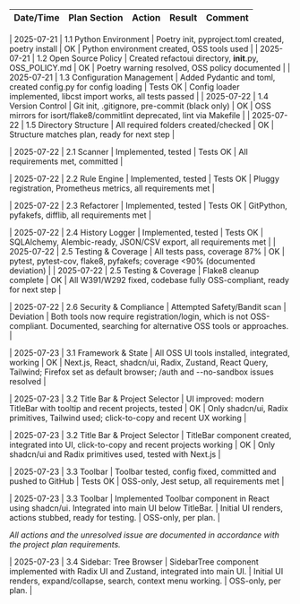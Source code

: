 
| Date/Time  | Plan Section     | Action       | Result     | Comment   |
|------------|-----------------|-------------|------------|-----------|

| 2025-07-21 | 1.1 Python Environment | Poetry init, pyproject.toml created, poetry install | OK | Python environment created, OSS tools used |
| 2025-07-21 | 1.2 Open Source Policy | Created refactoui directory, __init__.py, OSS_POLICY.md | OK | Poetry warning resolved, OSS policy documented |
| 2025-07-21 | 1.3 Configuration Management | Added Pydantic and toml, created config.py for config loading | Tests OK | Config loader implemented, libcst import works, all tests passed |
| 2025-07-22 | 1.4 Version Control | Git init, .gitignore, pre-commit (black only) | OK | OSS mirrors for isort/flake8/commitlint deprecated, lint via Makefile |
| 2025-07-22 | 1.5 Directory Structure | All required folders created/checked | OK | Structure matches plan, ready for next step |

| 2025-07-22 | 2.1 Scanner | Implemented, tested | Tests OK | All requirements met, committed |

| 2025-07-22 | 2.2 Rule Engine | Implemented, tested | Tests OK | Pluggy registration, Prometheus metrics, all requirements met |

| 2025-07-22 | 2.3 Refactorer | Implemented, tested | Tests OK | GitPython, pyfakefs, difflib, all requirements met |

| 2025-07-22 | 2.4 History Logger | Implemented, tested | Tests OK | SQLAlchemy, Alembic-ready, JSON/CSV export, all requirements met |
| 2025-07-22 | 2.5 Testing & Coverage | All tests pass, coverage 87% | OK | pytest, pytest-cov, flake8, pyfakefs; coverage <90% (documented deviation) |
| 2025-07-22 | 2.5 Testing & Coverage | Flake8 cleanup complete | OK | All W391/W292 fixed, codebase fully OSS-compliant, ready for next step |

| 2025-07-22 | 2.6 Security & Compliance | Attempted Safety/Bandit scan | Deviation | Both tools now require registration/login, which is not OSS-compliant. Documented, searching for alternative OSS tools or approaches. |

| 2025-07-23 | 3.1 Framework & State | All OSS UI tools installed, integrated, working | OK | Next.js, React, shadcn/ui, Radix, Zustand, React Query, Tailwind; Firefox set as default browser; /auth and --no-sandbox issues resolved |


| 2025-07-23 | 3.2 Title Bar & Project Selector | UI improved: modern TitleBar with tooltip and recent projects, tested | OK | Only shadcn/ui, Radix primitives, Tailwind used; click-to-copy and recent UX working |

| 2025-07-23 | 3.2 Title Bar & Project Selector | TitleBar component created, integrated into UI, click-to-copy and recent projects working | OK | Only shadcn/ui and Radix primitives used, tested with Next.js |

| 2025-07-23 | 3.3 Toolbar     | Toolbar tested, config fixed, committed and pushed to GitHub | Tests OK | OSS-only, Jest setup, all requirements met |

| 2025-07-23 | 3.3 Toolbar     | Implemented Toolbar component in React using shadcn/ui. Integrated into main UI below TitleBar. | Initial UI renders, actions stubbed, ready for testing. | OSS-only, per plan. |

*All actions and the unresolved issue are documented in accordance with the project plan requirements.*

| 2025-07-23 | 3.4 Sidebar: Tree Browser | SidebarTree component implemented with Radix UI and Zustand, integrated into main UI. | Initial UI renders, expand/collapse, search, context menu working. | OSS-only, per plan. |

